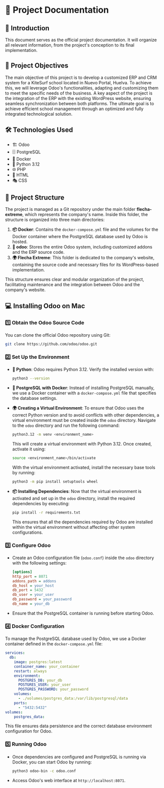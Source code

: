 # 📌 Project Documentation

## 📖 Introduction

This document serves as the official project documentation. It will organize all relevant information, from the project's conception to its final implementation.

## 🎯 Project Objectives

The main objective of this project is to develop a customized ERP and CRM system for a KiteSurf school located in Nuevo Portal, Huelva. To achieve this, we will leverage Odoo's functionalities, adapting and customizing them to meet the specific needs of the business. A key aspect of the project is the integration of the ERP with the existing WordPress website, ensuring seamless synchronization between both platforms. The ultimate goal is to achieve efficient school management through an optimized and fully integrated technological solution.

## 🛠️ Technologies Used

- 🏗️ Odoo
- 🗄️ PostgreSQL
- 🐳 Docker
- 🐍 Python 3.12
- 🌐 PHP
- 🎨 HTML
- 🎭 CSS

## 📂 Project Structure

The project is managed as a Git repository under the main folder **flecha-extreme**, which represents the company's name. Inside this folder, the structure is organized into three main directories:

1. **📦 Docker**: Contains the `docker-compose.yml` file and the volumes for the Docker container where the PostgreSQL database used by Odoo is hosted.
2. **📜 odoo**: Stores the entire Odoo system, including customized addons and the ERP source code.
3. **🌍 Flecha Extreme**: This folder is dedicated to the company's website, containing the source code and necessary files for its WordPress-based implementation.

This structure ensures clear and modular organization of the project, facilitating maintenance and the integration between Odoo and the company's website.

## 💻 Installing Odoo on Mac

### 1️⃣ Obtain the Odoo Source Code

You can clone the official Odoo repository using Git:

```bash
git clone https://github.com/odoo/odoo.git
```

### 2️⃣ Set Up the Environment

- **🐍 Python**: Odoo requires Python 3.12. Verify the installed version with:
  ```bash
  python3 --version
  ```

- **🐳 PostgreSQL with Docker**: Instead of installing PostgreSQL manually, we use a Docker container with a `docker-compose.yml` file that specifies the database settings.

- **🌍 Creating a Virtual Environment**: To ensure that Odoo uses the correct Python version and to avoid conflicts with other dependencies, a virtual environment must be created inside the `odoo` directory. Navigate to the `odoo` directory and run the following command:
  ```bash
  python3.12 -m venv <environment_name>
  ```
  This will create a virtual environment with Python 3.12. Once created, activate it using:
  ```bash
  source <environment_name>/bin/activate
  ```
  With the virtual environment activated, install the necessary base tools by running:
  ```bash
  python3 -m pip install setuptools wheel
  ```

- **📦 Installing Dependencies**: Now that the virtual environment is activated and set up in the `odoo` directory, install the required dependencies by executing:
  ```bash
  pip install -r requirements.txt
  ```
  This ensures that all the dependencies required by Odoo are installed within the virtual environment without affecting other system configurations.

### 3️⃣ Configure Odoo

- Create an Odoo configuration file (`odoo.conf`) inside the `odoo` directory with the following settings:
  ```ini
  [options]
  http_port = 8071
  addons_path = addons
  db_host = your_host
  db_port = 5432
  db_user = your_user
  db_password = your_password
  db_name = your_db
  ```
- Ensure that the PostgreSQL container is running before starting Odoo.

### 4️⃣ Docker Configuration

To manage the PostgreSQL database used by Odoo, we use a Docker container defined in the `docker-compose.yml` file:

```yaml
services:
  db:
    image: postgres:latest
    container_name: your_container
    restart: always
    environment:
      POSTGRES_DB: your_db
      POSTGRES_USER: your_user
      POSTGRES_PASSWORD: your_password
    volumes:
      - ./volumes/postgres_data:/var/lib/postgresql/data
    ports:
      - "5432:5432"
volumes:
    postgres_data:
```

This file ensures data persistence and the correct database environment configuration for Odoo.

### 5️⃣ Running Odoo

- Once dependencies are configured and PostgreSQL is running via Docker, you can start Odoo by running:
  ```bash
  python3 odoo-bin -c odoo.conf
  ```
- Access Odoo's web interface at `http://localhost:8071`.

